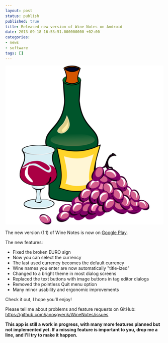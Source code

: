 ```yaml
---
layout: post
status: publish
published: true
title: Released new version of Wine Notes on Android
date: 2013-09-18 16:53:51.000000000 +02:00
categories:
- news
- software
tags: []
---
```

<span class="pull-right col-lg-2 col-md-2 col-sm-3"><a class="thumbnail" href="https://play.google.com/store/apps/details?id=com.winenotes.lite"><img alt="android" src="/assets/images/apps/wine-notes.png" /></a></span>

The new version (1.1) of Wine Notes is now on [Google Play](https://play.google.com/store/apps/details?id=com.winenotes.lite).

The new features:

- Fixed the broken EURO sign
- Now you can select the currency
- The last used currency becomes the default currency
- Wine names you enter are now automatically "title-ized"
- Changed to a bright theme in most dialog screens
- Replaced the text buttons with image buttons in tag editor dialogs
- Removed the pointless Quit menu option
- Many minor usability and ergonomic improvements

Check it out, I hope you'll enjoy!

Please tell me about problems and feature requests on GitHub:
https://github.com/janosgyerik/WineNotes/issues

**This app is still a work in progress, with many more features planned but not implemented yet. If a missing feature is important to you, drop me a line, and I'll try to make it happen.**


